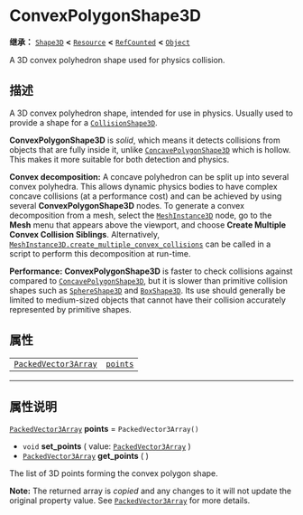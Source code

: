 <!-- ⚠ 请勿编辑本文件 ⚠ -->
<!-- 本文档使用脚本从 WeDot 引擎源码仓库生成。 -->
<!-- 生成脚本：https://github.com/WeDot-Engine/WeDot/tree/master/doc/tools/make_md.py； -->
<!-- 原文件：https://github.com/WeDot-Engine/WeDot/tree/master/doc/classes/ConvexPolygonShape3D.xml。 -->

<div id="_class_convexpolygonshape3d"></div>

# ConvexPolygonShape3D

**继承：** [`Shape3D`](class_shape3d.md) **<** [`Resource`](class_resource.md) **<** [`RefCounted`](class_refcounted.md) **<** [`Object`](class_object.md)

A 3D convex polyhedron shape used for physics collision.

## 描述

A 3D convex polyhedron shape, intended for use in physics. Usually used to provide a shape for a [`CollisionShape3D`](class_collisionshape3d.md).

 **ConvexPolygonShape3D** is *solid*, which means it detects collisions from objects that are fully inside it, unlike [`ConcavePolygonShape3D`](class_concavepolygonshape3d.md) which is hollow. This makes it more suitable for both detection and physics.

 **Convex decomposition:** A concave polyhedron can be split up into several convex polyhedra. This allows dynamic physics bodies to have complex concave collisions (at a performance cost) and can be achieved by using several **ConvexPolygonShape3D** nodes. To generate a convex decomposition from a mesh, select the [`MeshInstance3D`](class_meshinstance3d.md) node, go to the **Mesh** menu that appears above the viewport, and choose **Create Multiple Convex Collision Siblings**. Alternatively, [`MeshInstance3D.create_multiple_convex_collisions`](class_meshinstance3d.md#class_meshinstance3d_method_create_multiple_convex_collisions) can be called in a script to perform this decomposition at run-time.

 **Performance:** **ConvexPolygonShape3D** is faster to check collisions against compared to [`ConcavePolygonShape3D`](class_concavepolygonshape3d.md), but it is slower than primitive collision shapes such as [`SphereShape3D`](class_sphereshape3d.md) and [`BoxShape3D`](class_boxshape3d.md). Its use should generally be limited to medium-sized objects that cannot have their collision accurately represented by primitive shapes.

## 属性

|||
|:-:|:--|
| [`PackedVector3Array`](class_packedvector3array.md) | [`points`](class_convexpolygonshape3d.md#class_convexpolygonshape3d_property_points) | ``PackedVector3Array()`` |

<!-- rst-class:: classref-section-separator -->

---

## 属性说明

<div id="_class_convexpolygonshape3d_property_points"></div>

[`PackedVector3Array`](class_packedvector3array.md) **points** = ``PackedVector3Array()`` <div id="class_convexpolygonshape3d_property_points"></div>

- `void` **set_points** ( value: [`PackedVector3Array`](class_packedvector3array.md) )
- [`PackedVector3Array`](class_packedvector3array.md) **get_points** ( )

The list of 3D points forming the convex polygon shape.

**Note:** The returned array is *copied* and any changes to it will not update the original property value. See [`PackedVector3Array`](class_packedvector3array.md) for more details.

[^virtual]: 本方法通常需要用户覆盖才能生效。
[^const]: 本方法无副作用，不会修改该实例的任何成员变量。
[^vararg]: 本方法除了能接受在此处描述的参数外，还能够继续接受任意数量的参数。
[^constructor]: 本方法用于构造某个类型。
[^static]: 调用本方法无需实例，可直接使用类名进行调用。
[^operator]: 本方法描述的是使用本类型作为左操作数的有效运算符。
[^bitfield]: 这个值是由下列位标志构成位掩码的整数。
[^void]: 无返回值。
